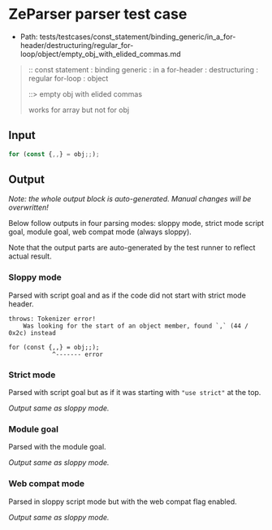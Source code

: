 # ZeParser parser test case

- Path: tests/testcases/const_statement/binding_generic/in_a_for-header/destructuring/regular_for-loop/object/empty_obj_with_elided_commas.md

> :: const statement : binding generic : in a for-header : destructuring : regular for-loop : object
>
> ::> empty obj with elided commas
>
> works for array but not for obj

## Input

`````js
for (const {,,} = obj;;);
`````

## Output

_Note: the whole output block is auto-generated. Manual changes will be overwritten!_

Below follow outputs in four parsing modes: sloppy mode, strict mode script goal, module goal, web compat mode (always sloppy).

Note that the output parts are auto-generated by the test runner to reflect actual result.

### Sloppy mode

Parsed with script goal and as if the code did not start with strict mode header.

`````
throws: Tokenizer error!
    Was looking for the start of an object member, found `,` (44 / 0x2c) instead

for (const {,,} = obj;;);
            ^------- error
`````

### Strict mode

Parsed with script goal but as if it was starting with `"use strict"` at the top.

_Output same as sloppy mode._

### Module goal

Parsed with the module goal.

_Output same as sloppy mode._

### Web compat mode

Parsed in sloppy script mode but with the web compat flag enabled.

_Output same as sloppy mode._
